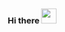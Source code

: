 ### Hi there <img src="https://raw.githubusercontent.com/MartinHeinz/MartinHeinz/master/wave.gif" width="30px">
